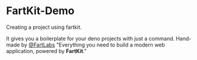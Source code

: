 # FartKit-Demo

Creating a project using fartkit.

It gives you a boilerplate for your deno projects with just a command. Hand-made by [@FartLabs](https://github.com/FartLabs)
"Everything you need to build a modern web application, powered by **FartKit**."
